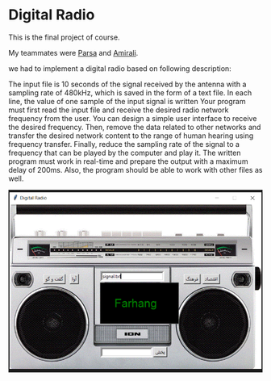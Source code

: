 # Digital Radio

This is the final project of course.

My teammates were [Parsa](https://github.com/parsaeisa) and [Amirali](https://github.com/AmiraliPak).

we had to implement a digital radio based on following description:

The input file is 10 seconds of the signal received by the antenna with a sampling rate of 480kHz, which is saved in the form of a text file.
In each line, the value of one sample of the input signal is written
 Your program must first read the input file and receive the desired radio network frequency from the user. You can design a simple user interface to receive the desired frequency. Then, remove the data related to other networks and transfer the desired network content to the range of human hearing using frequency transfer.
 Finally, reduce the sampling rate of the signal to a frequency that can be played by the computer and play it.
The written program must work in real-time and prepare the output with a maximum delay of 200ms. Also, the program should be able to work with other files as well.


![radio](https://github.com/yasmin-mdn/Signals-and-Systems/blob/main/Digital%20Radio/pic.png)
